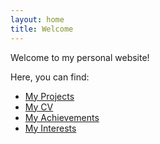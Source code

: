 ```yaml
---
layout: home
title: Welcome
---
```


Welcome to my personal website!

Here, you can find:

- [My Projects](/portfolio/)
- [My CV](/files/cv.pdf)
- [My Achievements](/achievements/)
- [My Interests](/interests/)
